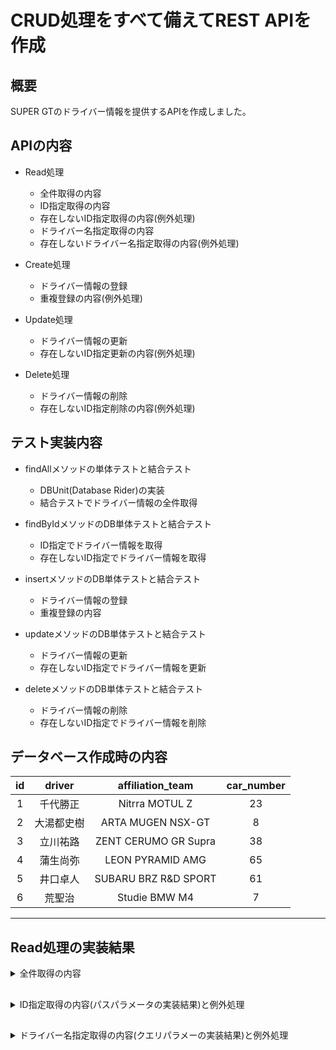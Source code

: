 # CRUD処理をすべて備えてREST APIを作成

##

## 概要
SUPER GTのドライバー情報を提供するAPIを作成しました。

##

## APIの内容
- Read処理
    - 全件取得の内容
    - ID指定取得の内容
    - 存在しないID指定取得の内容(例外処理)
    - ドライバー名指定取得の内容
    - 存在しないドライバー名指定取得の内容(例外処理)

- Create処理
    - ドライバー情報の登録
    - 重複登録の内容(例外処理)

- Update処理
    - ドライバー情報の更新
    - 存在しないID指定更新の内容(例外処理)

- Delete処理
    - ドライバー情報の削除
    - 存在しないID指定削除の内容(例外処理)

##

## テスト実装内容
- findAllメソッドの単体テストと結合テスト
    - DBUnit(Database Rider)の実装
    - 結合テストでドライバー情報の全件取得

- findByIdメソッドのDB単体テストと結合テスト
    - ID指定でドライバー情報を取得
    - 存在しないID指定でドライバー情報を取得

- insertメソッドのDB単体テストと結合テスト
    - ドライバー情報の登録
    - 重複登録の内容

- updateメソッドのDB単体テストと結合テスト
    - ドライバー情報の更新
    - 存在しないID指定でドライバー情報を更新

- deleteメソッドのDB単体テストと結合テスト
    - ドライバー情報の削除
    - 存在しないID指定でドライバー情報を削除

## 

## データベース作成時の内容

|**id**|**driver**|**affiliation_team**|**car_number**|
|:---:|:---:|:---:|:---:|
|1|千代勝正|Nitrra MOTUL Z|23|
|2|大湯都史樹|ARTA MUGEN NSX-GT|8|
|3|立川祐路|ZENT CERUMO GR Supra|38|
|4|蒲生尚弥|LEON PYRAMID AMG|65|
|5|井口卓人|SUBARU BRZ R&D SPORT|61|
|6|荒聖治|Studie BMW M4|7|

***

## Read処理の実装結果

<details>
<summary> 全件取得の内容 </summary>

- 全件取得
  - curlコマンド
    ```
    curl --location 'http://localhost:8080/superGt'
    ```
  - 実行結果
    <img src="https://github.com/yukareto/Java-final-assignment/raw/main/path_to_your_image/GETでの全件取得.1.png">
    <img src="https://github.com/yukareto/Java-final-assignment/raw/main/path_to_your_image/GETでの全件取得.2.png">

</details>

## 

<details>
<summary> ID指定取得の内容(パスパラメータの実装結果)と例外処理 </summary>

- ID指定取得
    - curlコマンド
    ```
    curl --location 'http://localhost:8080/superGt/3'
    ```
    - 実行結果
      <img src="https://github.com/yukareto/Java-final-assignment/raw/main/path_to_your_image/GETでのID指定取得.png">

##

- 存在しないID指定取得(例外処理)
    - curlコマンド
    ```
    curl --location 'http://localhost:8080/superGt/10'
    ```
    - 実行結果
        <img src="https://github.com/yukareto/Java-final-assignment/raw/main/path_to_your_image/GETでのIDか存在しない.png">

</details>

##

<details>
<summary> ドライバー名指定取得の内容(クエリパラメーの実装結果)と例外処理 </summary>

- ドライバー名指定取得
    - curlコマンド
    ```
    curl --location 'http://localhost:8080/superGt?driver=%E4%BA%95%E5%8F%A3%E5%8D%93%E4%BA%BA'
    ```
    - 実行結果
        <img src="https://github.com/yukareto/Java-final-assignment/raw/main/path_to_your_image/GETで のクエリ文字列で の結果.png">

##

- 存在しないドライバー名指定取得(例外処理)
    - curlコマンド
    ```
    curl --location 'http://localhost:8080/superGt?driver=%E5%9C%9F%E5%B1%8B%E5%9C%AD%E5%B8%82'
    ```
    - 実行結果
        <img src="https://github.com/yukareto/Java-final-assignment/raw/main/path_to_your_image/GETでのクエリ文字列(例外処理).png">

</details>

##
